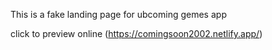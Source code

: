 This is a fake landing page for ubcoming gemes app

click  to preview online (https://comingsoon2002.netlify.app/)

